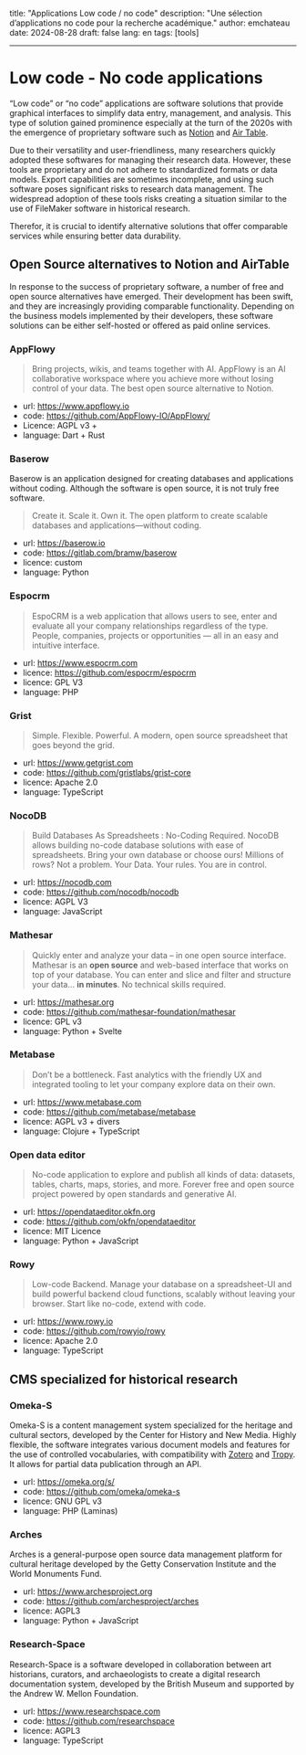 title: "Applications Low code / no code"
description: "Une sélection d’applications no code pour la recherche académique."
author: emchateau
date: 2024-08-28
draft: false
lang: en
tags: [tools]

---

# Low code - No code applications

“Low code” or “no code” applications are software solutions that provide graphical interfaces to simplify data entry, management, and analysis. This type of solution gained prominence especially at the turn of the 2020s with the emergence of proprietary software such as [Notion](https://www.notion.so) and [Air Table](https://www.airtable.com).

Due to their versatility and user-friendliness, many researchers quickly adopted these softwares for managing their research data. However, these tools are proprietary and do not adhere to standardized formats or data models. Export capabilities are sometimes incomplete, and using such software poses significant risks to research data management. The widespread adoption of these tools risks creating a situation similar to the use of FileMaker software in historical research.

Therefor, it is crucial to identify alternative solutions that offer comparable services while ensuring better data durability.

## Open Source alternatives to Notion and AirTable

In response to the success of proprietary software, a number of free and open source alternatives have emerged. Their development has been swift, and they are increasingly providing comparable functionality. Depending on the business models implemented by their developers, these software solutions can be either self-hosted or offered as paid online services.

### AppFlowy

> Bring projects, wikis, and teams together with AI. AppFlowy is an AI collaborative workspace where you achieve more without losing control of your data. The best open source alternative to Notion.

- url: https://www.appflowy.io
- code: https://github.com/AppFlowy-IO/AppFlowy/
- Licence: AGPL v3 +
- language: Dart + Rust

### Baserow

Baserow is an application designed for creating databases and applications without coding. Although the software is open source, it is not truly free software.

>Create it. Scale it. Own it. The open platform to create scalable databases and applications—without coding.

- url: https://baserow.io
- code: https://gitlab.com/bramw/baserow
- licence: custom
- language: Python

### Espocrm

> EspoCRM is a web application that allows users to see, enter and evaluate all your company relationships regardless of the type. People, companies, projects or opportunities — all in an easy and intuitive interface.

- url: https://www.espocrm.com
- licence: https://github.com/espocrm/espocrm
- licence: GPL V3
- language: PHP

### Grist

>Simple. Flexible. Powerful. A modern, open source spreadsheet that goes beyond the grid.

- url: https://www.getgrist.com
- code: https://github.com/gristlabs/grist-core
- licence: Apache 2.0
- language: TypeScript

### NocoDB

>Build Databases As Spreadsheets : No-Coding Required. NocoDB allows building no-code database solutions with ease of spreadsheets. Bring your own database or choose ours! Millions of rows? Not a problem. Your Data. Your rules. You are in control.

- url: https://nocodb.com
- code: https://github.com/nocodb/nocodb
- licence: AGPL V3
- language: JavaScript

### Mathesar

>Quickly enter and analyze your data – in one open source interface. Mathesar is an **open source** and web-based interface that works on top of your database. You can enter and slice and filter and structure your data… **in minutes**. No technical skills required.

- url: https://mathesar.org
- code: https://github.com/mathesar-foundation/mathesar
- licence: GPL v3
- language: Python + Svelte

### Metabase

>Don’t be a bottleneck. Fast analytics with the friendly UX and integrated tooling to let your company explore data on their own.

- url: https://www.metabase.com
- code: https://github.com/metabase/metabase
- licence: AGPL v3 + divers
- language: Clojure + TypeScript

### Open data editor

> No-code application to explore and publish all kinds of data: datasets, tables, charts, maps, stories, and more. Forever free and open source project powered by open standards and generative AI.

- url: https://opendataeditor.okfn.org
- code: https://github.com/okfn/opendataeditor
- licence: MIT Licence
- language: Python + JavaScript

### Rowy

> Low-code Backend. Manage your database on a spreadsheet-UI and build powerful backend cloud functions, scalably without leaving your browser. Start like no-code, extend with code. 

- url: https://www.rowy.io
- code: https://github.com/rowyio/rowy
- licence: Apache 2.0
- language: TypeScript

## CMS specialized for historical research

### Omeka-S

Omeka-S is a content management system specialized for the heritage and cultural sectors, developed by the Center for History and New Media. Highly flexible, the software integrates various document models and features for the use of controlled vocabularies, with compatibility with [Zotero](https://www.zotero.org) and [Tropy](https://tropy.org). It allows for partial data publication through an API.

- url: https://omeka.org/s/
- code: https://github.com/omeka/omeka-s
- licence: GNU GPL v3
- language: PHP (Laminas)

### Arches

Arches is a general-purpose open source data management platform for cultural heritage developed by the Getty Conservation Institute and the World Monuments Fund.

- url: https://www.archesproject.org
- code: https://github.com/archesproject/arches
- licence: AGPL3
- language: Python + JavaScript

### Research-Space

Research-Space is a software developed in collaboration between art historians, curators, and archaeologists to create a digital research documentation system, developed by the British Museum and supported by the Andrew W. Mellon Foundation.

- url: https://www.researchspace.com
- code: https://github.com/researchspace
- licence: AGPL3
- language: TypeScript